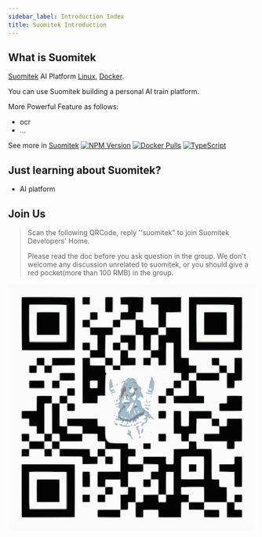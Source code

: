 ```yaml
---
sidebar_label: Introduction Index
title: Suomitek Introduction
---
```


## What is Suomitek

[Suomitek](https://github.com/suomitek/)
AI Platform
[Linux](https://github.com/suomitek/athena-ai-service/actions),
[Docker](https://github.com/suomitek/athena-ai-service/actions).

You can use Suomitek building a personal AI train platform.

More Powerful Feature as follows:

* ocr
* ...

See more in [Suomitek](https://github.com/suomitek/athena-ai-service)
[![NPM Version](https://badge.fury.io/js/suomitek.svg)](https://badge.fury.io/js/suomitek)
[![Docker Pulls](https://img.shields.io/docker/pulls/suomitek/suomitek.svg?maxAge=2592000)](https://hub.docker.com/r/suomitek/athena-ai-service/)
[![TypeScript](https://img.shields.io/badge/<%2F>-TypeScript-blue.svg)](https://www.typescriptlang.org/)

## Just learning about Suomitek?

* AI platform

## Join Us

> Scan the following QRCode, reply ''suomitek" to join Suomitek Developers' Home.
>
> Please read the doc before you ask question in the group. We don't welcome any discussion unrelated to suomitek, or you should give a red pocket\(more than 100 RMB\) in the group.

![Suomitek Developers' Home](../../static/img/suomitek-qrcode.svg)
